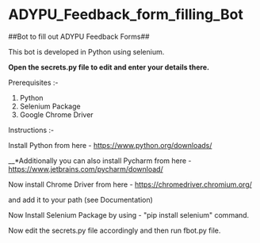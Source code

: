 # ADYPU_Feedback_form_filling_Bot
##Bot to fill out ADYPU Feedback Forms##

This bot is developed in Python using selenium.

__Open the secrets.py file to edit and enter your details there.__

Prerequisites :-
1) Python
2) Selenium Package
3) Google Chrome Driver

Instructions :-

Install Python from here - https://www.python.org/downloads/

__*Additionally you can also install Pycharm from here - https://www.jetbrains.com/pycharm/download/

Now install Chrome Driver from here - https://chromedriver.chromium.org/


and add it to your path (see Documentation)


Now Install Selenium Package by using - "pip install selenium" command.

Now edit the secrets.py file accordingly and then run fbot.py file.


